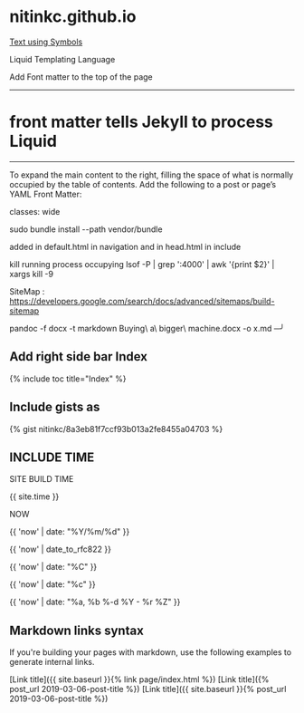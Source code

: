 # nitinkc.github.io



[Text using Symbols](https://fsymbols.com/generators/encool/)

Liquid Templating Language


Add Font matter to the top of the page

---
# front matter tells Jekyll to process Liquid
---

To expand the main content to the right, filling the space of what is normally occupied by the table of contents. Add the following to a post or page’s YAML Front Matter:

classes: wide

sudo bundle install --path vendor/bundle 


added in default.html in navigation and in head.html in include
<!-- Added to allow font awesome icons -->
<script src="https://use.fontawesome.com/releases/v5.0.2/js/all.js"></script>   

kill running process occupying 
lsof -P | grep ':4000' | awk '{print $2}' | xargs kill -9

SiteMap : https://developers.google.com/search/docs/advanced/sitemaps/build-sitemap



pandoc -f docx -t markdown Buying\ a\ bigger\ machine.docx -o x.md                                                                                       ─╯


## Add right side bar Index
{% include toc title="Index" %}

## Include gists as
{% gist nitinkc/8a3eb81f7ccf93b013a2fe8455a04703 %}

## INCLUDE TIME

SITE BUILD TIME

{{ site.time  }}

NOW 

{{ 'now' | date: "%Y/%m/%d" }}

{{ 'now' | date_to_rfc822 }}

{{ 'now' | date: "%C" }}

{{ 'now' | date: "%c" }}


{{ 'now' | date: "%a, %b %-d %Y - %r %Z" }}


## Markdown links syntax
If you're building your pages with markdown, use the following examples to generate internal links.

[Link title]({{ site.baseurl }}{% link page/index.html %})
[Link title]({% post_url 2019-03-06-post-title %})
[Link title]({{ site.baseurl }}{% post_url 2019-03-06-post-title %})
